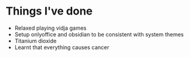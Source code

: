 # Things I've done 
- Relaxed playing vidja games
- Setup onlyoffice and obsidian to be consistent with system themes
- Titanium dioxide
- Learnt that everything causes cancer